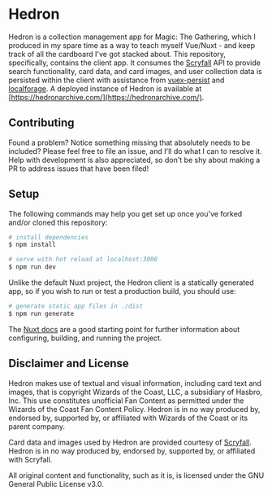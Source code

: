 # Hedron

Hedron is a collection management app for Magic: The Gathering, which I produced in my spare time as a way to teach myself Vue/Nuxt - and keep track of all the cardboard I've got stacked about. This repository, specifically, contains the client app. It consumes the [Scryfall](https://scryfall.com/) API to provide search functionality, card data, and card images, and user collection data is persisted within the client with assistance from [vuex-persist](https://github.com/championswimmer/vuex-persist) and [localforage](https://github.com/localForage/localForage). A deployed instance of Hedron is available at [https://hedronarchive.com/](https://hedronarchive.com/).

## Contributing

Found a problem? Notice something missing that absolutely needs to be included? Please feel free to file an issue, and I'll do what I can to resolve it. Help with development is also appreciated, so don't be shy about making a PR to address issues that have been filed!

## Setup

The following commands may help you get set up once you've forked and/or cloned this repository:

```bash
# install dependencies
$ npm install

# serve with hot reload at localhost:3000
$ npm run dev
```

Unlike the default Nuxt project, the Hedron client is a statically generated app, so if you wish to run or test a production build, you should use:

```bash
# generate static app files in ./dist
$ npm run generate
```

The [Nuxt docs](https://nuxtjs.org) are a good starting point for further information about configuring, building, and running the project.

## Disclaimer and License

Hedron makes use of textual and visual information, including card text and images, that is copyright Wizards of the Coast, LLC, a subsidiary of Hasbro, Inc. This use constitutes unofficial Fan Content as permitted under the Wizards of the Coast Fan Content Policy. Hedron is in no way produced by, endorsed by, supported by, or affiliated with Wizards of the Coast or its parent company.

Card data and images used by Hedron are provided courtesy of [Scryfall](https://scryfall.com/). Hedron is in no way produced by, endorsed by, supported by, or affiliated with Scryfall.

All original content and functionality, such as it is, is licensed under the GNU General Public License v3.0.
